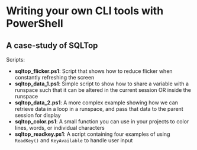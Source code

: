 # Writing your own CLI tools with PowerShell
## A case-study of SQLTop 

Scripts:
- **sqltop_flicker.ps1**: Script that shows how to reduce flicker when constantly refreshing the screen
- **sqltop_data_1.ps1**: Simple script to show how to share a variable with a runspace such that it can be altered in the current session OR inside the runspace
- **sqltop_data_2.ps1**: A more complex example showing how we can retrieve data in a loop in a runspace, and pass that data to the parent session for display
- **sqltop_color.ps1**: A small function you can use in your projects to color lines, words, or individual characters
- **sqltop_readkey.ps1**: A script containing four examples of using `ReadKey()` and `KeyAvailable` to handle user input

